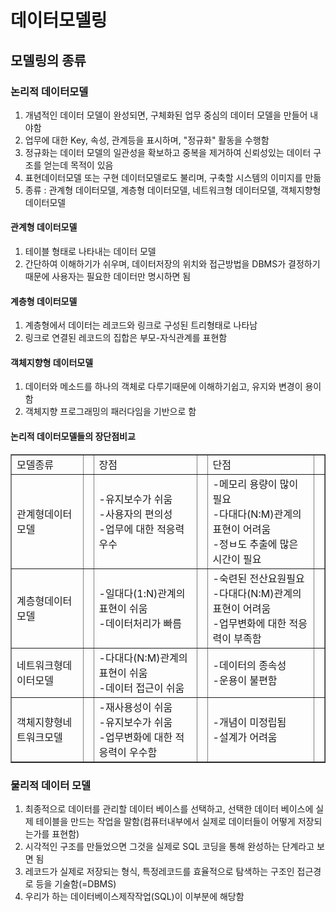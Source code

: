 # 데이터모델링

## 모델링의 종류

### 논리적 데이터모델

1. 개념적인 데이터 모델이 완성되면, 구체화된 업무 중심의 데이터 모델을 만들어 내야함
2. 업무에 대한 Key, 속성, 관계등을 표시하며, "정규화" 활동을 수행함
3. 정규화는 데이터 모델의 일관성을 확보하고 중복을 제거하여 신뢰성있는 데이터 구조를 얻는데 목적이 있음
4. 표현데이터모델 또는 구현 데이터모델로도 불리며, 구축할 시스템의 이미지를 만듦
5. 종류 : 관계형 데이터모델, 계층형 데이터모델, 네트워크형 데이터모델, 객체지향형 데이터모델

#### 관계형 데이터모델

1. 테이블 형태로 나타내는 데이터 모델
2. 간단하여 이해하기가 쉬우며, 데이터저장의 위치와 접근방법을 DBMS가 결정하기때문에 사용자는 필요한 데이터만 명시하면 됨

#### 계층형 데이터모델

1. 계층형에서 데이터는 레코드와 링크로 구성된 트리형태로 나타남
2. 링크로 연결된 레코드의 집합은 부모-자식관계를 표현함

#### 객체지향형 데이터모델

1. 데이터와 메소드를 하나의 객체로 다루기때문에 이해하기쉽고, 유지와 변경이 용이함
2. 객체지향 프로그래밍의 패러다임을 기반으로 함

#### 논리적 데이터모델들의 장단점비교

<table border="1">
    <tr>
        <td>모델종류<td>
        <td>장점<td>
        <td>단점<td>
    </tr>
    <tr>
        <td>관계형데이터모델<td>
        <td>-유지보수가 쉬움<br>-사용자의 편의성<br>-업무에 대한 적응력 우수<td>
        <td>-메모리 용량이 많이 필요<br>-다대다(N:M)관계의 표현이 어려움<br>-정ㅂ도 추출에 많은 시간이 필요<td>
    </tr>
    <tr>
        <td>계층형데이터모델<td>
        <td>-일대다(1:N)관계의 표현이 쉬움<br>-데이터처리가 빠름<td>
        <td>-숙련된 전산요원필요<br>-다대다(N:M)관계의 표현이 어려움<br>-업무변화에 대한 적응력이 부족함<td>
    </tr>
    <tr>
        <td>네트워크형데이터모델<td>
        <td>-다대다(N:M)관계의 표현이 쉬움<br>-데이터 접근이 쉬움<td>
        <td>-데이터의 종속성<br>-운용이 불편함<td>
    </tr>
    <tr>
        <td>객체지향형네트워크모델<td>
        <td>-재사용성이 쉬움<br>-유지보수가 쉬움<br>-업무변화에 대한 적응력이 우수함<td>
        <td>-개념이 미정립됨<br>-설계가 어려움<td>
    </tr>
</table>


### 물리적 데이터 모델

1. 최종적으로 데이터를 관리할 데이터 베이스를 선택하고, 선택한 데이터 베이스에 실제 테이블을 만드는 작업을 말함(컴퓨터내부에서 실제로 데이터들이 어떻게 저장되는가를 표현함)
2. 시각적인 구조를 만들었으면 그것을 실제로 SQL 코딩을 통해 완성하는 단계라고 보면 됨
3. 레코드가 실제로 저장되는 형식, 특정레코드를 효율적으로 탐색하는 구조인 접근경로 등을 기술함(=DBMS)
4. 우리가 하는 데이터베이스제작작업(SQL)이 이부분에 해당함